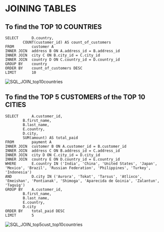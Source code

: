 
# JOINING TABLES 
## To find the TOP 10 COUNTRIES

```
SELECT 		D.country,
		COUNT(customer_id) AS count_of_customers
FROM 		customer A
INNER JOIN 	address B ON A.address_id = B.address_id
INNER JOIN 	city C ON B.city_id = C.city_id
INNER JOIN 	country D ON C.country_id = D.country_id 
GROUP BY 	country
ORDER BY 	count_of_customers DESC
LIMIT 		10
```

![SQL_JOIN_top10countries](https://user-images.githubusercontent.com/104154067/164775588-bfc39261-ae36-4066-8236-82aa753a2ea4.png)


## To find the TOP 5 CUSTOMERS of the TOP 10 CITIES

```
SELECT 		A.customer_id, 
		B.first_name, 
		B.last_name, 
		E.country, 
		D.city,
		SUM(amount) AS total_paid
FROM 		payment A
INNER JOIN 	customer B ON A.customer_id = B.customer_id
INNER JOIN 	address C ON B.address_id = C.address_id
INNER JOIN 	city D ON C.city_id = D.city_id
INNER JOIN 	country E ON D.country_id = E.country_id 
WHERE 		E.country IN ('India', 'China', 'United States', 'Japan', 'Mexico', 'Brazil', 'Russian Federation', 'Philippines', 'Turkey', 'Indonesia')
AND 		D.city IN ('Aurora', 'Tokat', 'Tarsus', 'Atlixco', 'Emeishan', 'Pontianak', 'Shimoga', 'Aparecida de Goinia', 'Zalantun', 'Taguig')
GROUP BY 	A.customer_id, 
		B.first_name, 
		B.last_name, 
		E.country, 
		D.city
ORDER BY 	total_paid DESC
LIMIT 		5
```

![SQL_JOIN_top5cust_top10countries](https://user-images.githubusercontent.com/104154067/164775413-8394a992-0662-4b8d-a5b1-9a4df2910935.png)

